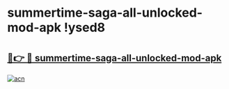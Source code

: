 # summertime-saga-all-unlocked-mod-apk !ysed8

# <h2><a href="https://xacfcc.esa.edu.pl?title=summertime-saga-all-unlocked-mod-apk&ref=ysed8">🔗👉 🔴 summertime-saga-all-unlocked-mod-apk</a></h2>

[![acn](https://github.com/user-attachments/assets/0f9c940e-d8b0-45ae-aac7-cd30a18b3e1c)](https://xacfcc.esa.edu.pl?title=summertime-saga-all-unlocked-mod-apk&ref=ysed8)

